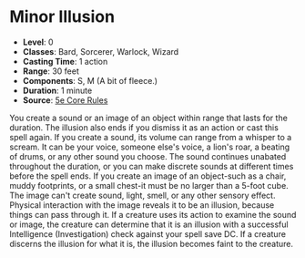 # Minor Illusion

- **Level**: 0
- **Classes**: Bard, Sorcerer, Warlock, Wizard
- **Casting Time**: 1 action
- **Range**: 30 feet
- **Components**: S, M (A bit of fleece.)
- **Duration**: 1 minute
- **Source**: [5e Core Rules](http://dnd.wizards.com/articles/features/systems-reference-document-srd)

You create a sound or an image of an object within range that lasts for the duration. The illusion also ends if you dismiss it as an action or cast this spell again. If you create a sound, its volume can range from a whisper to a scream. It can be your voice, someone else's voice, a lion's roar, a beating of drums, or any other sound you choose. The sound continues unabated throughout the duration, or you can make discrete sounds at different times before the spell ends. If you create an image of an object-such as a chair, muddy footprints, or a small chest-it must be no larger than a 5-foot cube. The image can't create sound, light, smell, or any other sensory effect. Physical interaction with the image reveals it to be an illusion, because things can pass through it. If a creature uses its action to examine the sound or image, the creature can determine that it is an illusion with a successful Intelligence (Investigation) check against your spell save DC. If a creature discerns the illusion for what it is, the illusion becomes faint to the creature.

